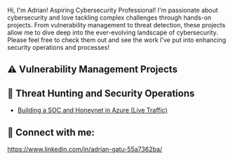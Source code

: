 Hi, I'm Adrian! Aspiring Cybersecurity Professional! I'm passionate about cybersecurity and love tackling complex challenges through hands-on projects. From vulnerability management to threat detection, these projects allow me to dive deep into the ever-evolving landscape of cybersecurity. Please feel free to check them out and see the work I’ve put into enhancing security operations and processes!  

## ⚠️ Vulnerability Management Projects

## 🚨 Threat Hunting and Security Operations
  - [Building a SOC and Honeynet in Azure (Live Traffic)](https://github.com/Adrian-Gatu/Azure-Cloud-SOC-Honeynet)

<h2> 🤳 Connect with me:</h2>

https://www.linkedin.com/in/adrian-gatu-55a7362ba/
